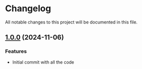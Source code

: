 # Changelog

All notable changes to this project will be documented in this file.

## [1.0.0]() (2024-11-06)
### Features
* Initial commit with all the code
